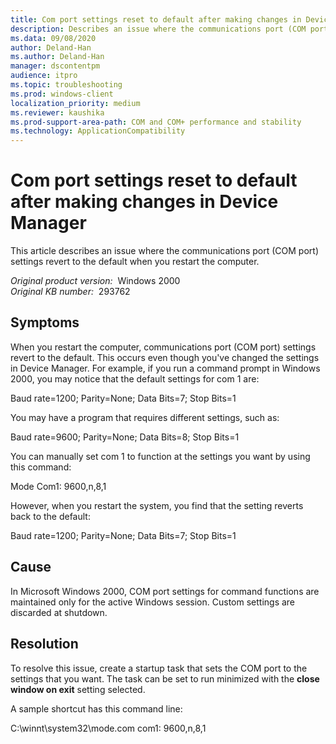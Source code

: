 ```yaml
---
title: Com port settings reset to default after making changes in Device Manager
description: Describes an issue where the communications port (COM port) settings revert to the default when you restart the computer.
ms.data: 09/08/2020
author: Deland-Han
ms.author: Deland-Han
manager: dscontentpm
audience: itpro
ms.topic: troubleshooting
ms.prod: windows-client
localization_priority: medium
ms.reviewer: kaushika
ms.prod-support-area-path: COM and COM+ performance and stability
ms.technology: ApplicationCompatibility
---
```

# Com port settings reset to default after making changes in Device Manager

This article describes an issue where the communications port (COM port) settings revert to the default when you restart the computer.

_Original product version:_ &nbsp;Windows 2000  
_Original KB number:_ &nbsp;293762

## Symptoms

When you restart the computer, communications port (COM port) settings revert to the default. This occurs even though you've changed the settings in Device Manager. For example, if you run a command prompt in Windows 2000, you may notice that the default settings for com 1 are:

Baud rate=1200; Parity=None; Data Bits=7; Stop Bits=1

You may have a program that requires different settings, such as:

Baud rate=9600; Parity=None; Data Bits=8; Stop Bits=1

You can manually set com 1 to function at the settings you want by using this command:

Mode Com1: 9600,n,8,1 

However, when you restart the system, you find that the setting reverts back to the default:

Baud rate=1200; Parity=None; Data Bits=7; Stop Bits=1

## Cause

In Microsoft Windows 2000, COM port settings for command functions are maintained only for the active Windows session. Custom settings are discarded at shutdown.

## Resolution

To resolve this issue, create a startup task that sets the COM port to the settings that you want. The task can be set to run minimized with the **close window on exit** setting selected.

A sample shortcut has this command line:

C:\winnt\system32\mode.com com1: 9600,n,8,1
